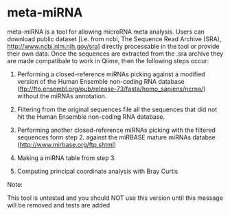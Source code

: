meta-miRNA
==========

meta-miRNA is a tool for allowing microRNA meta analysis. Users can download public dataset [i.e. from ncbi, The Sequence Read Archive (SRA), http://www.ncbi.nlm.nih.gov/sra] directly processable in the tool or provide their own data.
Once the sequences are extracted from the .sra archive they are made compatibale to work in Qiime, then the following steps occur:

1. Performing a closed-reference miRNAs picking against a modified version of the Human Ensemble non-coding RNA database 
  (ftp://ftp.ensembl.org/pub/release-73/fasta/homo_sapiens/ncrna/) without the miRNAs annotation.


2. Filtering from the original sequences file all the sequences that did not hit the Human Ensemble non-coding RNA database.


3. Performing another closed-reference miRNAs picking with the filtered sequences form step 2. against the miRBASE mature miRNAs databse (http://www.mirbase.org/ftp.shtml)


4. Making a miRNA table from step 3.


5. Computing principal coordinate analysis with Bray Curtis



Note:

This tool is untested and you should NOT use this version until this message will be removed and tests are added
